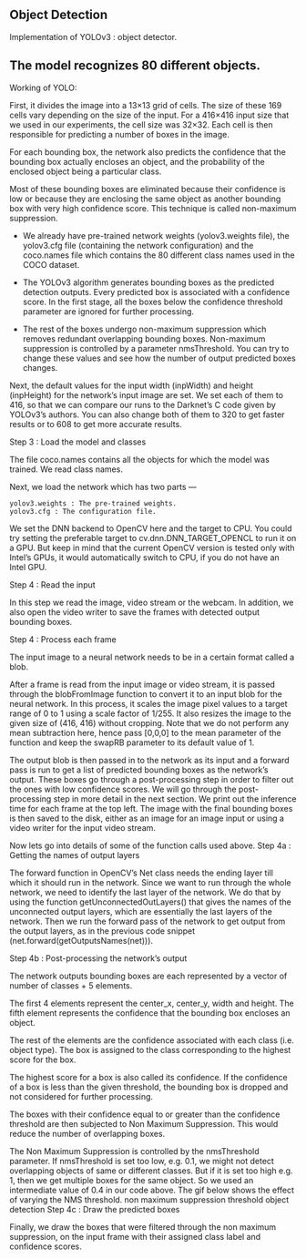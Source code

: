 ## Object Detection

Implementation of YOLOv3 : object detector.

The model recognizes 80 different objects.
-------------

Working of YOLO: 

First, it divides the image into a 13×13 grid of cells. The size of these 169 cells vary depending on the size of the input. For a 416×416 input size that we used in our experiments, the cell size was 32×32. Each cell is then responsible for predicting a number of boxes in the image.

For each bounding box, the network also predicts the confidence that the bounding box actually encloses an object, and the probability of the enclosed object being a particular class.

Most of these bounding boxes are eliminated because their confidence is low or because they are enclosing the same object as another bounding box with very high confidence score. This technique is called non-maximum suppression.

   - We already have pre-trained network weights (yolov3.weights file), the yolov3.cfg file (containing the network configuration) and the coco.names file which contains the 80 different class names used in the COCO dataset.

   - The YOLOv3 algorithm generates bounding boxes as the predicted detection outputs. Every predicted box is associated with a confidence score. In the first stage, all the boxes below the confidence threshold parameter are ignored for further processing.

   - The rest of the boxes undergo non-maximum suppression which removes redundant overlapping bounding boxes. Non-maximum suppression is controlled by a parameter nmsThreshold. You can try to change these values and see how the number of output predicted boxes changes.

Next, the default values for the input width (inpWidth) and height (inpHeight) for the network’s input image are set. We set each of them to 416, so that we can compare our runs to the Darknet’s C code given by YOLOv3’s authors. You can also change both of them to 320 to get faster results or to 608 to get more accurate results.

Step 3 : Load the model and classes

The file coco.names contains all the objects for which the model was trained. We read class names.

Next, we load the network which has two parts —

    yolov3.weights : The pre-trained weights.
    yolov3.cfg : The configuration file.

We set the DNN backend to OpenCV here and the target to CPU. You could try setting the preferable target to cv.dnn.DNN_TARGET_OPENCL to run it on a GPU. But keep in mind that the current OpenCV version is tested only with Intel’s GPUs, it would automatically switch to CPU, if you do not have an Intel GPU.

Step 4 : Read the input

In this step we read the image, video stream or the webcam. In addition, we also open the video writer to save the frames with detected output bounding boxes.

Step 4 : Process each frame

The input image to a neural network needs to be in a certain format called a blob.

After a frame is read from the input image or video stream, it is passed through the blobFromImage function to convert it to an input blob for the neural network. In this process, it scales the image pixel values to a target range of 0 to 1 using a scale factor of 1/255. It also resizes the image to the given size of (416, 416) without cropping. Note that we do not perform any mean subtraction here, hence pass [0,0,0] to the mean parameter of the function and keep the swapRB parameter to its default value of 1.

The output blob is then passed in to the network as its input and a forward pass is run to get a list of predicted bounding boxes as the network’s output. These boxes go through a post-processing step in order to filter out the ones with low confidence scores. We will go through the post-processing step in more detail in the next section. We print out the inference time for each frame at the top left. The image with the final bounding boxes is then saved to the disk, either as an image for an image input or using a video writer for the input video stream.

Now lets go into details of some of the function calls used above.
Step 4a : Getting the names of output layers

The forward function in OpenCV’s Net class needs the ending layer till which it should run in the network. Since we want to run through the whole network, we need to identify the last layer of the network. We do that by using the function getUnconnectedOutLayers() that gives the names of the unconnected output layers, which are essentially the last layers of the network. Then we run the forward pass of the network to get output from the output layers, as in the previous code snippet (net.forward(getOutputsNames(net))).

Step 4b : Post-processing the network’s output

The network outputs bounding boxes are each represented by a vector of number of classes + 5 elements.

The first 4 elements represent the center_x, center_y, width and height. The fifth element represents the confidence that the bounding box encloses an object.

The rest of the elements are the confidence associated with each class (i.e. object type). The box is assigned to the class corresponding to the highest score for the box.

The highest score for a box is also called its confidence. If the confidence of a box is less than the given threshold, the bounding box is dropped and not considered for further processing.

The boxes with their confidence equal to or greater than the confidence threshold are then subjected to Non Maximum Suppression. This would reduce the number of overlapping boxes.

The Non Maximum Suppression is controlled by the nmsThreshold parameter. If nmsThreshold is set too low, e.g. 0.1, we might not detect overlapping objects of same or different classes. But if it is set too high e.g. 1, then we get multiple boxes for the same object. So we used an intermediate value of 0.4 in our code above. The gif below shows the effect of varying the NMS threshold.
non maximum suppression threshold object detection
Step 4c : Draw the predicted boxes

Finally, we draw the boxes that were filtered through the non maximum suppression, on the input frame with their assigned class label and confidence scores.
